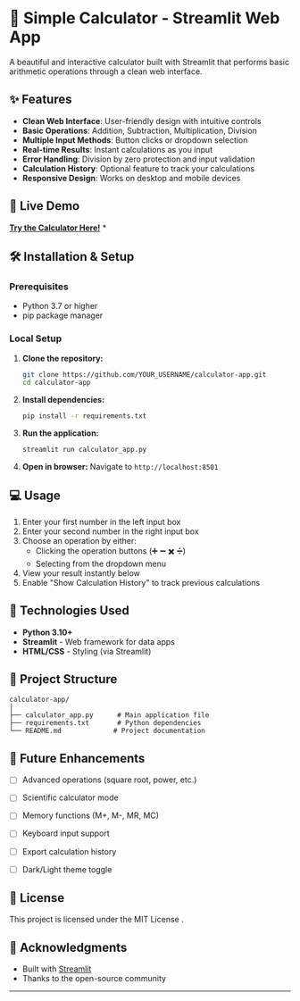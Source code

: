 # 🧮 Simple Calculator - Streamlit Web App

A beautiful and interactive calculator built with Streamlit that performs basic arithmetic operations through a clean web interface.

## ✨ Features

- **Clean Web Interface**: User-friendly design with intuitive controls
- **Basic Operations**: Addition, Subtraction, Multiplication, Division
- **Multiple Input Methods**: Button clicks or dropdown selection
- **Real-time Results**: Instant calculations as you input
- **Error Handling**: Division by zero protection and input validation
- **Calculation History**: Optional feature to track your calculations
- **Responsive Design**: Works on desktop and mobile devices

## 🚀 Live Demo

**[Try the Calculator Here!](https://simple-calculator-ys4pfk2tkaufmcapf9qbwm.streamlit.app/)** *

## 🛠️ Installation & Setup

### Prerequisites
- Python 3.7 or higher
- pip package manager

### Local Setup
1. **Clone the repository:**
   ```bash
   git clone https://github.com/YOUR_USERNAME/calculator-app.git
   cd calculator-app
   ```

2. **Install dependencies:**
   ```bash
   pip install -r requirements.txt
   ```

3. **Run the application:**
   ```bash
   streamlit run calculator_app.py
   ```

4. **Open in browser:**
   Navigate to `http://localhost:8501`

## 💻 Usage

1. Enter your first number in the left input box
2. Enter your second number in the right input box
3. Choose an operation by either:
   - Clicking the operation buttons (➕ ➖ ✖️ ➗)
   - Selecting from the dropdown menu
4. View your result instantly below
5. Enable "Show Calculation History" to track previous calculations

## 🧰 Technologies Used

- **Python 3.10+**
- **Streamlit** - Web framework for data apps
- **HTML/CSS** - Styling (via Streamlit)

## 📁 Project Structure

```
calculator-app/
│
├── calculator_app.py      # Main application file
├── requirements.txt       # Python dependencies
└── README.md             # Project documentation
```


## 📝 Future Enhancements

- [ ] Advanced operations (square root, power, etc.)
- [ ] Scientific calculator mode
- [ ] Memory functions (M+, M-, MR, MC)
- [ ] Keyboard input support
- [ ] Export calculation history
- [ ] Dark/Light theme toggle


## 📄 License

This project is licensed under the MIT License .

## 🙏 Acknowledgments

- Built with [Streamlit](https://streamlit.io/)
- Thanks to the open-source community

---

